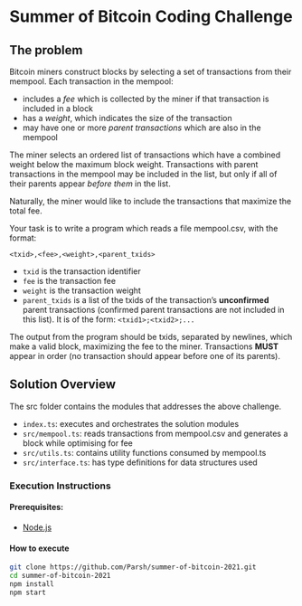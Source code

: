 # Summer of Bitcoin Coding Challenge

## The problem

Bitcoin miners construct blocks by selecting a set of transactions from their
mempool. Each transaction in the mempool:

- includes a _fee_ which is collected by the miner if that transaction is
  included in a block
- has a _weight_, which indicates the size of the transaction
- may have one or more _parent transactions_ which are also in the mempool

The miner selects an ordered list of transactions which have a combined weight
below the maximum block weight. Transactions with parent transactions in the
mempool may be included in the list, but only if all of their parents appear
_before them_ in the list.

Naturally, the miner would like to include the transactions that maximize the
total fee.

Your task is to write a program which reads a file mempool.csv, with the
format:

`<txid>,<fee>,<weight>,<parent_txids>`

- `txid` is the transaction identifier
- `fee` is the transaction fee
- `weight` is the transaction weight
- `parent_txids` is a list of the txids of the transaction’s **unconfirmed**
  parent transactions (confirmed parent transactions are not included in this
  list).  It is of the form: `<txid1>;<txid2>;...`

The output from the program should be txids, separated by newlines, which
make a valid block, maximizing the fee to the miner. Transactions **MUST**
appear in order (no transaction should appear before one of its parents).

## Solution Overview

The src folder contains the modules that addresses the above challenge.

- `index.ts`: executes and orchestrates the solution modules 
- `src/mempool.ts`: reads transactions from mempool.csv and generates a block while optimising for fee
- `src/utils.ts`: contains utility functions consumed by mempool.ts
- `src/interface.ts`: has type definitions for data structures used

### Execution Instructions

#### Prerequisites:

- [Node.js](https://nodejs.org/en/)

#### How to execute

```sh
git clone https://github.com/Parsh/summer-of-bitcoin-2021.git
cd summer-of-bitcoin-2021
npm install
npm start
```